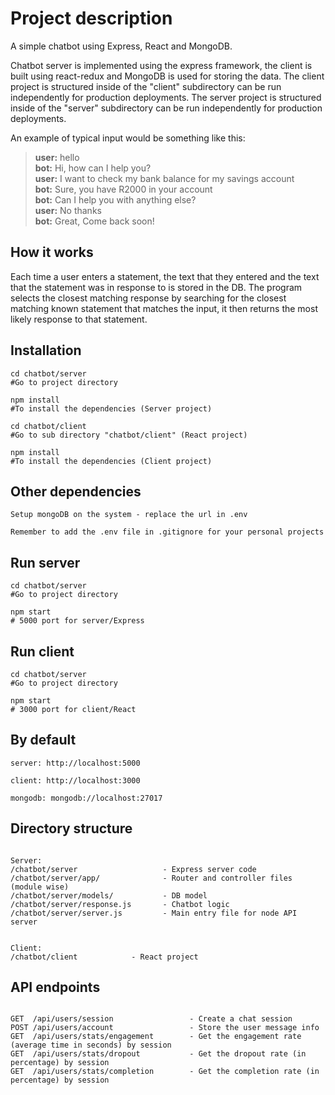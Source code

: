 # Project description

A simple chatbot using Express, React and MongoDB.

Chatbot server is implemented using the express framework, the client is built using react-redux and MongoDB is used for storing the data.
The client project is structured inside of the "client" subdirectory can be run independently for production deployments. The server project is structured inside of the "server" subdirectory can be run independently for production deployments.

An example of typical input would be something like this:

> **user:** hello  
> **bot:**  Hi, how can I help you?  
> **user:** I want to check my bank balance for my savings account  
> **bot:** Sure, you have R2000 in your account  
> **bot:** Can I help you with anything else?  
> **user:** No thanks  
> **bot:** Great, Come back soon!  


## How it works

Each time a user enters a statement, the text that they entered and the text that the statement was in response to is stored in the DB. The program selects the closest matching response by searching for the closest matching known statement that matches the input, it then returns the most likely response to that statement.


## Installation

```
cd chatbot/server 
#Go to project directory

npm install 
#To install the dependencies (Server project)

cd chatbot/client  
#Go to sub directory "chatbot/client" (React project)

npm install 
#To install the dependencies (Client project)
```

## Other dependencies
```
Setup mongoDB on the system - replace the url in .env

Remember to add the .env file in .gitignore for your personal projects
```

## Run server

```
cd chatbot/server
#Go to project directory 

npm start
# 5000 port for server/Express
```

## Run client
```
cd chatbot/server
#Go to project directory 

npm start
# 3000 port for client/React 
```

## By default

```
server: http://localhost:5000

client: http://localhost:3000

mongodb: mongodb://localhost:27017
```

## Directory structure

```

Server: 
/chatbot/server                   - Express server code
/chatbot/server/app/              - Router and controller files (module wise)
/chatbot/server/models/           - DB model
/chatbot/server/response.js       - Chatbot logic
/chatbot/server/server.js         - Main entry file for node API server


Client:
/chatbot/client            - React project

```

## API endpoints

```

GET  /api/users/session                 - Create a chat session
POST /api/users/account                 - Store the user message info
GET  /api/users/stats/engagement        - Get the engagement rate (average time in seconds) by session
GET  /api/users/stats/dropout           - Get the dropout rate (in percentage) by session
GET  /api/users/stats/completion        - Get the completion rate (in percentage) by session

```


